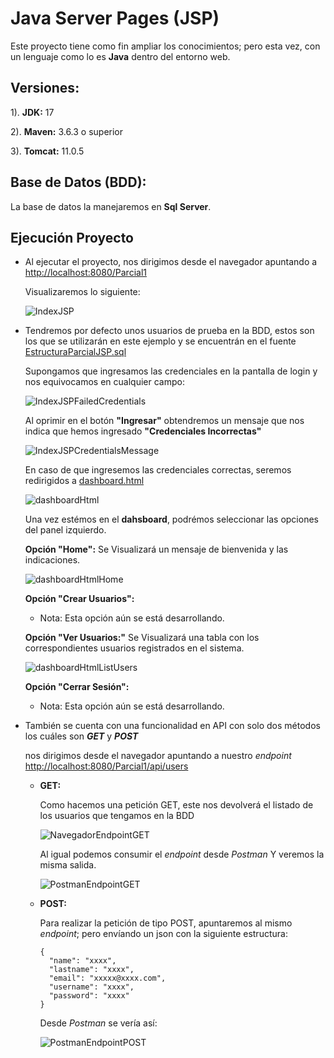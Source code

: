 # Java Server Pages (JSP)
Este proyecto tiene como fin ampliar los conocimientos; pero esta vez, con un lenguaje como lo es **Java** dentro del entorno web.

## Versiones:
1). **JDK:** 17

2). **Maven:** 3.6.3 o superior

3). **Tomcat:** 11.0.5

## Base de Datos (BDD):
La base de datos la manejaremos en **Sql Server**.

## Ejecución Proyecto
- Al ejecutar el proyecto, nos dirigimos desde el navegador apuntando a [http://localhost:8080/Parcial1](http://localhost:8080/Parcial1)
  
  Visualizaremos lo siguiente:

  ![IndexJSP](src/main/webapp/assets/img/repository/IndexJSP.PNG)

- Tendremos por defecto unos usuarios de prueba en la BDD, estos son los que se utilizarán en este ejemplo y se encuentrán en el fuente
  [EstructuraParcialJSP.sql](/src/main/webapp/assets/sql/EstructuraParcialJSP.sql)

  Supongamos que ingresamos las credenciales en la pantalla de login y nos equivocamos en cualquier campo:

  ![IndexJSPFailedCredentials](src/main/webapp/assets/img/repository/IndexJSPFailedCredentials.PNG)

  Al oprimir en el botón **"Ingresar"** obtendremos un mensaje que nos indica que hemos ingresado **"Credenciales Incorrectas"**

  ![IndexJSPCredentialsMessage](src/main/webapp/assets/img/repository/IndexJSPCredentialsMessage.PNG)

  En caso de que ingresemos las credenciales correctas, seremos redirigidos a [dashboard.html](src/main/webapp/views/dashboard.html)

  ![dashboardHtml](src/main/webapp/assets/img/repository/dashboardHtml.PNG)

  Una vez estémos en el **dahsboard**, podrémos seleccionar las opciones del panel izquierdo.

  **Opción "Home":** Se Visualizará un mensaje de bienvenida y las indicaciones.

  ![dashboardHtmlHome](src/main/webapp/assets/img/repository/dashboardHtmlHome.PNG)

  **Opción "Crear Usuarios":** 
    - Nota: Esta opción aún se está desarrollando.
  
  **Opción "Ver Usuarios:"** Se Visualizará una tabla con los correspondientes usuarios registrados en el sistema.

  ![dashboardHtmlListUsers](src/main/webapp/assets/img/repository/dashboardHtmlListUsers.PNG)

  **Opción "Cerrar Sesión":**
  - Nota: Esta opción aún se está desarrollando.


- También se cuenta con una funcionalidad en API con solo dos métodos los cuáles son ***GET*** y ***POST***

  nos dirigimos desde el navegador apuntando a nuestro *endpoint* [http://localhost:8080/Parcial1/api/users](http://localhost:8080/Parcial1/api/users)

  - **GET:**

    Como hacemos una petición GET, este nos devolverá el listado de los usuarios que tengamos en la BDD

    ![NavegadorEndpointGET](src/main/webapp/assets/img/repository/NavegadorEndpointGET.PNG)

    Al igual podemos consumir el *endpoint* desde *Postman* Y veremos la misma salida.

    ![PostmanEndpointGET](src/main/webapp/assets/img/repository/PostmanEndpointGET.PNG)

  - **POST:**

    Para realizar la petición de tipo POST, apuntaremos al mismo *endpoint*; pero envíando un json con la siguiente estructura:

    ~~~
    {
      "name": "xxxx",
      "lastname": "xxxx",
      "email": "xxxxx@xxxx.com",
      "username": "xxxx",
      "password": "xxxx"
    }
    ~~~

    Desde *Postman* se vería así:

    ![PostmanEndpointPOST](src/main/webapp/assets/img/repository/PostmanEndpointPOST.PNG)
